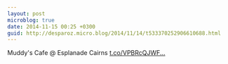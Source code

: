 ```yaml
---
layout: post
microblog: true
date: 2014-11-15 00:25 +0300
guid: http://desparoz.micro.blog/2014/11/14/t533370252906610688.html
---
```

Muddy's Cafe @ Esplanade Cairns [t.co/VPBRcQJWF...](http://t.co/VPBRcQJWF0)
